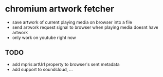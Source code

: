 # chromium artwork fetcher
- save artwork of current playing media on browser into a file
- send artwork request signal to browser when playing media doesnt have artwork
- only work on youtube right now

## TODO
- add mpris:artUrl property to browser's sent metadata
- add support to soundcloud, ...
